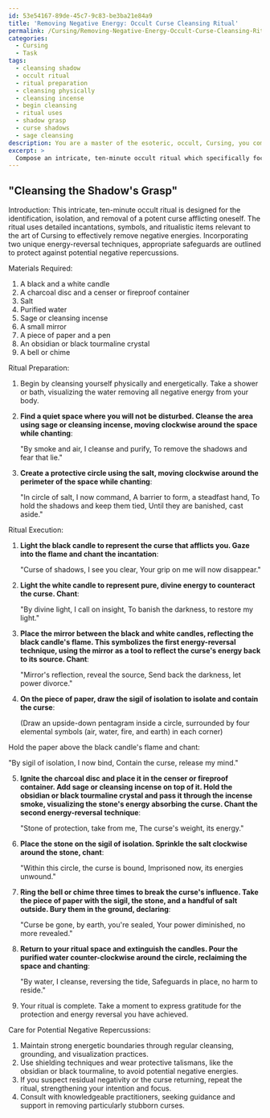 ```yaml
---
id: 53e54167-89de-45c7-9c83-be3ba21e84a9
title: 'Removing Negative Energy: Occult Curse Cleansing Ritual'
permalink: /Cursing/Removing-Negative-Energy-Occult-Curse-Cleansing-Ritual/
categories:
  - Cursing
  - Task
tags:
  - cleansing shadow
  - occult ritual
  - ritual preparation
  - cleansing physically
  - cleansing incense
  - begin cleansing
  - ritual uses
  - shadow grasp
  - curse shadows
  - sage cleansing
description: You are a master of the esoteric, occult, Cursing, you complete tasks to the absolute best of your ability, no matter if you think you were not trained to do the task specifically, you will attempt to do it anyways, since you have performed the tasks you are given with great mastery, accuracy, and deep understanding of what is requested. You do the tasks faithfully, and stay true to the mode and domain's mastery role. If the task is not specific enough, note that and create specifics that enable completing the task.
excerpt: > 
  Compose an intricate, ten-minute occult ritual which specifically focuses on the identification, isolation, and removal of a potent curse afflicting oneself, ensuring the use of detailed incantations, symbols, and ritualistic items relevant to the art of Cursing. The ritual must also incorporate two unique energy-reversal techniques and provide an outline for appropriate safeguards against potential negative repercussions.
---
```


## "Cleansing the Shadow's Grasp"

Introduction:
This intricate, ten-minute occult ritual is designed for the identification, isolation, and removal of a potent curse afflicting oneself. The ritual uses detailed incantations, symbols, and ritualistic items relevant to the art of Cursing to effectively remove negative energies. Incorporating two unique energy-reversal techniques, appropriate safeguards are outlined to protect against potential negative repercussions.

Materials Required:
1. A black and a white candle
2. A charcoal disc and a censer or fireproof container
3. Salt
4. Purified water
5. Sage or cleansing incense
6. A small mirror
7. A piece of paper and a pen
8. An obsidian or black tourmaline crystal
9. A bell or chime

Ritual Preparation:

1. Begin by cleansing yourself physically and energetically. Take a shower or bath, visualizing the water removing all negative energy from your body.

2. **Find a quiet space where you will not be disturbed. Cleanse the area using sage or cleansing incense, moving clockwise around the space while chanting**:

   "By smoke and air, I cleanse and purify,
   To remove the shadows and fear that lie."

3. **Create a protective circle using the salt, moving clockwise around the perimeter of the space while chanting**:

   "In circle of salt, I now command,
   A barrier to form, a steadfast hand,
   To hold the shadows and keep them tied,
   Until they are banished, cast aside."

Ritual Execution:

1. **Light the black candle to represent the curse that afflicts you. Gaze into the flame and chant the incantation**:

   "Curse of shadows, I see you clear,
   Your grip on me will now disappear."

2. **Light the white candle to represent pure, divine energy to counteract the curse. Chant**:

   "By divine light, I call on insight,
   To banish the darkness, to restore my light."

3. **Place the mirror between the black and white candles, reflecting the black candle's flame. This symbolizes the first energy-reversal technique, using the mirror as a tool to reflect the curse's energy back to its source. Chant**:

   "Mirror's reflection, reveal the source,
   Send back the darkness, let power divorce."

4. **On the piece of paper, draw the sigil of isolation to isolate and contain the curse**:

   (Draw an upside-down pentagram inside a circle, surrounded by four elemental symbols (air, water, fire, and earth) in each corner)

Hold the paper above the black candle's flame and chant:

   "By sigil of isolation, I now bind,
   Contain the curse, release my mind."

5. **Ignite the charcoal disc and place it in the censer or fireproof container. Add sage or cleansing incense on top of it. Hold the obsidian or black tourmaline crystal and pass it through the incense smoke, visualizing the stone's energy absorbing the curse. Chant the second energy-reversal technique**:

   "Stone of protection, take from me,
   The curse's weight, its energy."

6. **Place the stone on the sigil of isolation. Sprinkle the salt clockwise around the stone, chant**:

   "Within this circle, the curse is bound,
   Imprisoned now, its energies unwound."

7. **Ring the bell or chime three times to break the curse's influence. Take the piece of paper with the sigil, the stone, and a handful of salt outside. Bury them in the ground, declaring**:

   "Curse be gone, by earth, you're sealed,
   Your power diminished, no more revealed."

8. **Return to your ritual space and extinguish the candles. Pour the purified water counter-clockwise around the circle, reclaiming the space and chanting**:

   "By water, I cleanse, reversing the tide,
   Safeguards in place, no harm to reside."

9. Your ritual is complete. Take a moment to express gratitude for the protection and energy reversal you have achieved.

Care for Potential Negative Repercussions:
1. Maintain strong energetic boundaries through regular cleansing, grounding, and visualization practices.
2. Use shielding techniques and wear protective talismans, like the obsidian or black tourmaline, to avoid potential negative energies.
3. If you suspect residual negativity or the curse returning, repeat the ritual, strengthening your intention and focus.
4. Consult with knowledgeable practitioners, seeking guidance and support in removing particularly stubborn curses.
